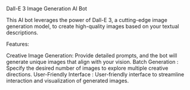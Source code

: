 Dall-E 3 Image Generation AI Bot

This AI bot leverages the power of Dall-E 3, a cutting-edge image generation model, to create high-quality images based on your textual descriptions.

Features:

Creative Image Generation: Provide detailed prompts, and the bot will generate unique images that align with your vision.
Batch Generation : Specify the desired number of images to explore multiple creative directions.
User-Friendly Interface : User-friendly interface to streamline interaction and visualization of generated images.
